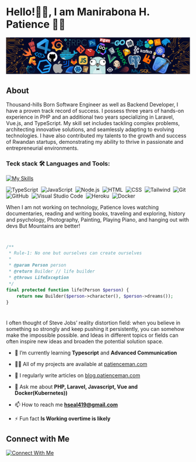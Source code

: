 <h1 align="left">Hello!👋🏼, I am Manirabona H. Patience 🤴🏽</h1>

![Github Banner](https://github.com/Jaydeep-Yadav/Jaydeep-Yadav/blob/main/banner.png)

## About
Thousand-hills Born Software Engineer as well as Backend Developer, I have a proven track record of success. I possess three years of hands-on experience in PHP and an additional two years specializing in Laravel, Vue.js, and TypeScript. My skill set includes tackling complex problems, architecting innovative solutions, and seamlessly adapting to evolving technologies. I have also contributed my talents to the growth and success of Rwandan startups, demonstrating my ability to thrive in passionate and entrepreneurial environments. 

<h3 align="left">Teck stack 🛠 Languages and Tools:</h3>

[![My Skills](https://skillicons.dev/icons?i=js,typescript,html,css,tailwindcss,git,vscode,docker,laravel,react,graphql,kubernetes,appwrite,mysql,nodejs,php,postman,redis,vue,aws,gcp,azure,anaconda,androidstudio,figma,github,heroku,mongodb,vite,supabase)](https://skillicons.dev)

![TypeScript](https://img.shields.io/badge/-TypeScript-05122A?style=flat&logo=typescript)&nbsp;
![JavaScript](https://img.shields.io/badge/-JavaScript-05122A?style=flat&logo=javascript)&nbsp;
![Node.js](https://img.shields.io/badge/-Node.js-05122A?style=flat&logo=node.js)&nbsp;
![HTML](https://img.shields.io/badge/-HTML-05122A?style=flat&logo=HTML5)&nbsp;
![CSS](https://img.shields.io/badge/-CSS-05122A?style=flat&logo=CSS3&logoColor=1572B6)&nbsp;
![Tailwind](https://img.shields.io/badge/-Tailwind-05122A?style=flat&logo=tailwind)&nbsp;
![Git](https://img.shields.io/badge/-Git-05122A?style=flat&logo=git)&nbsp;
![GitHub](https://img.shields.io/badge/-GitHub-05122A?style=flat&logo=github)&nbsp;
![Visual Studio Code](https://img.shields.io/badge/-Visual%20Studio%20Code-05122A?style=flat&logo=visual-studio-code&logoColor=007ACC)&nbsp;
![Heroku](https://img.shields.io/badge/-Heroku-05122A?style=flat&logo=heroku)&nbsp;
![Docker](https://img.shields.io/badge/-Docker-46a2f1?style=flat-square&logo=docker&logoColor=white)&nbsp;

When I am not working on technology, Patience loves watching documentaries, reading and writing books, traveling and exploring, history and psychology, Photography, Painting, Playing Piano, and hanging out with devs But Mountains are better!

#
```PHP
/**
 * Rule-1: No one but ourselves can create ourselves
 *
 * @param Person person
 * @return Builder // life builder
 * @throws LifeException
 */
final protected function life(Person $person) {
    return new Builder($person->character(), $person->dreams());
}
```
#
I often thought of Steve Jobs’ reality distortion field: when you believe in something so strongly and keep pushing it persistently, you can somehow make the impossible possible. and Ideas in different topics or fields can often inspire new ideas and broaden the potential solution space.

- 🌱 I’m currently learning **Typescript** and **Advanced Communication**

- 👨‍💻 All of my projects are available at [patienceman.com](patienceman.com)

- 📝 I regularly write articles on [blog.patienceman.com](blog.patienceman.com)

- 💬 Ask me about **PHP, Laravel, Javascript, Vue and Docker(Kubernetes))**

- 📫 How to reach me **hseal419@gmail.com**

- ⚡ Fun fact **Is Working overtime is likely**

## Connect with Me

[![Connect With Me](https://skillicons.dev/icons?i=twitter,linkedin,gmail,github,instagram,discord)](https://skillicons.dev)

<p align="center">
<!-- 	<a href="https://www.linkedin.com/in/manirabona-patience-3b08051b4"><img alt="Linkedin" title="Manirabona patience Linkedin" src="https://img.shields.io/badge/LinkedIn-0077B5?style=for-the-badge&logo=linkedin&logoColor=white"></a>
  <a href="https://github.com/manirabona-programer/manirabona-programer"><img alt="Github" title="Manirabona patience Github" src="https://img.shields.io/badge/GitHub-100000?style=for-the-badge&logo=github&logoColor=white"></a>
  <a href="https://www.instagram.com/manirabona_walker"><img alt="Instagram" title="Manirabona Patience Instagram" src="https://img.shields.io/badge/Instagram-E4405F?style=for-the-badge&logo=instagram&logoColor=white"></a>
	  <a href="https://twitter.com/ManirabonaW"><img alt="Twitter" title="Manirabona Patience Twitter" src="https://img.shields.io/badge/Twitter-1DA1F2?style=for-the-badge&logo=twitter&logoColor=white"></a> -->
	  </p>
